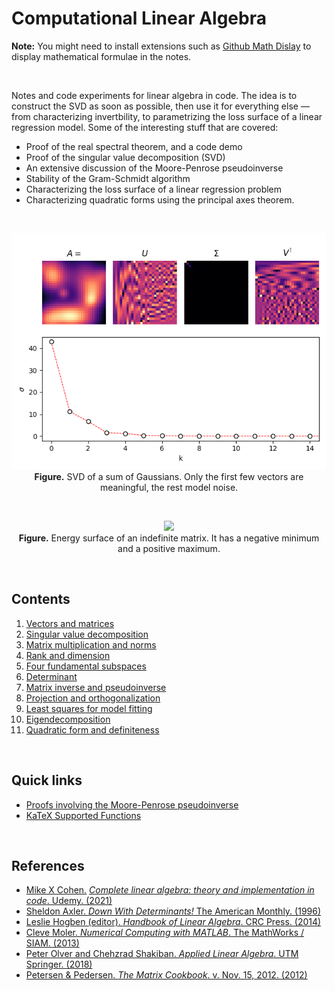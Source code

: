 # Computational Linear Algebra

**Note:** You might need to install extensions such as [Github Math Dislay](https://chrome.google.com/webstore/detail/github-math-display/cgolaobglebjonjiblcjagnpmdmlgmda) to display mathematical formulae in the notes.

<br>

Notes and code experiments for linear algebra in code. The idea is to construct the SVD as soon as possible, then use it for everything else &mdash; from characterizing invertbility, to parametrizing the loss surface of a linear regression model. Some of the interesting stuff that are covered:
  * Proof of the real spectral theorem, and a code demo
  * Proof of the singular value decomposition (SVD)
  * An extensive discussion of the Moore-Penrose pseudoinverse
  * Stability of the Gram-Schmidt algorithm
  * Characterizing the loss surface of a linear regression problem
  * Characterizing quadratic forms using the principal axes theorem.

<br>

<p align="center">
    <img src='img/13_kde.png'>
    <br>
    <b>Figure.</b> SVD of a sum of Gaussians. Only the first few vectors are meaningful, the rest model noise. 
</p>

<br>

<p align="center">
    <img src='img/18_normalized_indefiniteQF.png'>
    <br>
    <b>Figure.</b> Energy surface of an indefinite matrix. It has a negative minimum and a positive maximum.
</p>

<br>

## Contents

1. [Vectors and matrices](https://github.com/particle1331/computational-linear-algebra/blob/master/vectors-and-matrices.md)
2. [Singular value decomposition](https://github.com/particle1331/computational-linear-algebra/blob/master/svd.md)
3. [Matrix multiplication and norms](https://github.com/particle1331/computational-linear-algebra/blob/master/mm-norms.md)
4. [Rank and dimension](https://github.com/particle1331/computational-linear-algebra/blob/master/rank.md)
5. [Four fundamental subspaces](https://github.com/particle1331/computational-linear-algebra/blob/master/four-subspaces.md)
6. [Determinant](https://github.com/particle1331/computational-linear-algebra/blob/master/det.md)
7. [Matrix inverse and pseudoinverse](https://github.com/particle1331/computational-linear-algebra/blob/master/inverse.md)
8. [Projection and orthogonalization](https://github.com/particle1331/computational-linear-algebra/blob/master/projection.md)
9. [Least squares for model fitting](https://github.com/particle1331/computational-linear-algebra/blob/master/least-squares.md)
10. [Eigendecomposition](https://github.com/particle1331/computational-linear-algebra/blob/master/eigendecomp.md)
11. [Quadratic form and definiteness](https://github.com/particle1331/computational-linear-algebra/blob/master/quadratic.md)

<br>

## Quick links

* [Proofs involving the Moore-Penrose pseudoinverse](https://en.wikipedia.org/wiki/Proofs_involving_the_Moore%E2%80%93Penrose_inverse)
* [KaTeX Supported Functions](https://katex.org/docs/supported.html)


<br>

## References
* [Mike X Cohen.](http://mikexcohen.com/) [*Complete linear algebra: theory and implementation in code*. Udemy. (2021)](https://www.udemy.com/course/linear-algebra-theory-and-implementation/)
* [Sheldon Axler. *Down With Determinants!* The American Monthly. (1996)](https://www.maa.org/sites/default/files/pdf/awards/Axler-Ford-1996.pdf)
* [Leslie Hogben (editor). *Handbook of Linear Algebra*. CRC Press. (2014)](https://www.oreilly.com/library/view/handbook-of-linear/9781466507296/)
* [Cleve Moler. *Numerical Computing with MATLAB*. The MathWorks / SIAM. (2013)](https://www.mathworks.com/moler/index_ncm.html)
* [Peter Olver and Chehzrad Shakiban. *Applied Linear Algebra*. UTM Springer. (2018)](https://www-users.math.umn.edu/~olver/books.html)
* [Petersen & Pedersen. *The Matrix Cookbook*. v. Nov. 15, 2012. (2012)](https://www.math.uwaterloo.ca/~hwolkowi/matrixcookbook.pdf)
